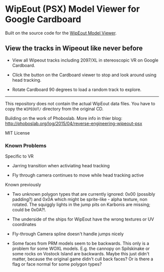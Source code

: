 # WipEout (PSX) Model Viewer for Google Cardboard

Built on the source code for the [WipEout Model Viewer](http://phoboslab.org/wipeout/).

## View the tracks in Wipeout like never before

* View all Wipeout tracks including 2097/XL in stereoscopic VR on Google Cardboard.

* Click the button on the Cardboard viewer to stop and look around using head tracking.

* Rotate Cardboard 90 degrees to load a random track to explore.

------

This repository does not contain the actual WipEout data files. You have to copy the `WIPEOUT/` directory from the original CD.

Building on the work of Phoboslab. More info in thier blog: http://phoboslab.org/log/2015/04/reverse-engineering-wipeout-psx


MIT License


### Known Problems

Specific to VR

 - Jarring transition when activiating head tracking

 - Fly through camera continues to move while head tracking active

Known previously

 - Two unknown polygon types that are currently ignored: 0x00 (possibly padding?) and 0x0A which might be sprite-like - alpha texture, non rotated. The squiggly lights in the jump pits on Karbonis are missing; could be 0x0A?!.
 
 - The underside of the ships for WipEout have the wrong textures or UV coordinates
 
 - Fly-through Camera spline doesn't handle jumps nicely
 
 - Some faces from PRM models seem to be backwards. This only is a problem for some WOXL models. E.g. the cannopy on Spilskinake or some rocks on Vostock Island are backwards. Maybe this just didn't matter, because the original game didn't cull back faces? Or is there a flag or face normal for some polygon types?
 
